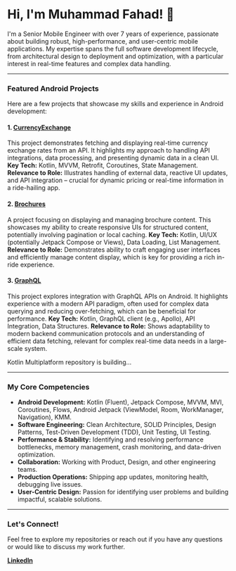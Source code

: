 # Hi, I'm Muhammad Fahad! 👋

I'm a Senior Mobile Engineer with over 7 years of experience, passionate about building robust, high-performance, and user-centric mobile applications. My expertise spans the full software development lifecycle, from architectural design to deployment and optimization, with a particular interest in real-time features and complex data handling.

---

### Featured Android Projects

Here are a few projects that showcase my skills and experience in Android development:

#### 1. **[CurrencyExchange](https://github.com/FahadKhalid/CurrencyExchange)**
This project demonstrates fetching and displaying real-time currency exchange rates from an API. It highlights my approach to handling API integrations, data processing, and presenting dynamic data in a clean UI.
**Key Tech:** Kotlin, MVVM, Retrofit, Coroutines, State Management.
**Relevance to Role:** Illustrates handling of external data, reactive UI updates, and API integration – crucial for dynamic pricing or real-time information in a ride-hailing app.

#### 2. **[Brochures](https://github.com/FahadKhalid/Brochures)**
A project focusing on displaying and managing brochure content. This showcases my ability to create responsive UIs for structured content, potentially involving pagination or local caching.
**Key Tech:** Kotlin, UI/UX (potentially Jetpack Compose or Views), Data Loading, List Management.
**Relevance to Role:** Demonstrates ability to craft engaging user interfaces and efficiently manage content display, which is key for providing a rich in-ride experience.

#### 3. **[GraphQL](https://github.com/FahadKhalid/GraphQL)**
This project explores integration with GraphQL APIs on Android. It highlights experience with a modern API paradigm, often used for complex data querying and reducing over-fetching, which can be beneficial for performance.
**Key Tech:** Kotlin, GraphQL client (e.g., Apollo), API Integration, Data Structures.
**Relevance to Role:** Shows adaptability to modern backend communication protocols and an understanding of efficient data fetching, relevant for complex real-time data needs in a large-scale system.

Kotlin Multiplatform repository is building...

---

### My Core Competencies

* **Android Development:** Kotlin (Fluent), Jetpack Compose, MVVM, MVI, Coroutines, Flows, Android Jetpack (ViewModel, Room, WorkManager, Navigation), KMM.
* **Software Engineering:** Clean Architecture, SOLID Principles, Design Patterns, Test-Driven Development (TDD), Unit Testing, UI Testing.
* **Performance & Stability:** Identifying and resolving performance bottlenecks, memory management, crash monitoring, and data-driven optimization.
* **Collaboration:** Working with Product, Design, and other engineering teams.
* **Production Operations:** Shipping app updates, monitoring health, debugging live issues.
* **User-Centric Design:** Passion for identifying user problems and building impactful, scalable solutions.

---


### Let's Connect!

Feel free to explore my repositories or reach out if you have any questions or would like to discuss my work further.

**[LinkedIn](https://www.linkedin.com/in/iammfahad/)**
